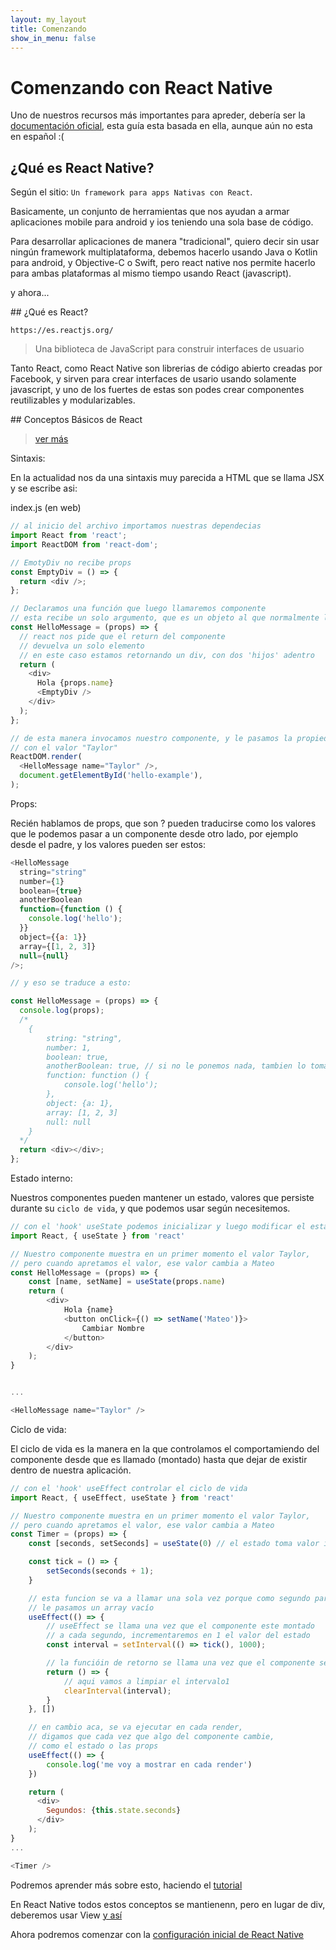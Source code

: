 ```yaml
---
layout: my_layout
title: Comenzando
show_in_menu: false
---
```

# Comenzando con React Native

Uno de nuestros recursos más importantes para apreder, debería ser la [documentación oficial](https://reactnative.dev/docs/getting-started), esta guía esta basada en ella, aunque aún no esta en español :(

## ¿Qué es React Native?

Según el sitio: `Un framework para apps Nativas con React`.

Basicamente, un conjunto de herramientas que nos ayudan a armar aplicaciones mobile para android y ios teniendo una sola base de código.

Para desarrollar aplicaciones de manera "tradicional", quiero decir sin usar ningún framework multiplataforma, debemos hacerlo usando Java o Kotlin para android, y Objective-C o Swift, pero react native nos permite hacerlo para ambas plataformas al mismo tiempo usando React (javascript).

y ahora...

## ¿Qué es React?

`https://es.reactjs.org/`

> Una biblioteca de JavaScript para construir interfaces de usuario

Tanto React, como React Native son librerias de código abierto creadas por Facebook, y sirven para crear interfaces de usario usando solamente javascript, y uno de los fuertes de estas son podes crear componentes reutilizables y modularizables.

## Conceptos Básicos de React

> [ver más](https://reactnative.dev/docs/intro-react)

Sintaxis:

En la actualidad nos da una sintaxis muy parecida a HTML que se llama JSX y se escribe asi:

index.js (en web)

```js
// al inicio del archivo importamos nuestras dependecias
import React from 'react';
import ReactDOM from 'react-dom';

// EmotyDiv no recibe props
const EmptyDiv = () => {
  return <div />;
};

// Declaramos una función que luego llamaremos componente
// esta recibe un solo argumento, que es un objeto al que normalmente le diremos props
const HelloMessage = (props) => {
  // react nos pide que el return del componente
  // devuelva un solo elemento
  // en este caso estamos retornando un div, con dos 'hijos' adentro
  return (
    <div>
      Hola {props.name}
      <EmptyDiv />
    </div>
  );
};

// de esta manera invocamos nuestro componente, y le pasamos la propiedad name,
// con el valor "Taylor"
ReactDOM.render(
  <HelloMessage name="Taylor" />,
  document.getElementById('hello-example'),
);
```

Props:

Recién hablamos de props, que son ? pueden traducirse como los valores que le podemos pasar a un componente desde otro lado, por ejemplo desde el padre, y los valores pueden ser estos:

```js
<HelloMessage
  string="string"
  number={1}
  boolean={true}
  anotherBoolean
  function={function () {
    console.log('hello');
  }}
  object={{a: 1}}
  array={[1, 2, 3]}
  null={null}
/>;

// y eso se traduce a esto:

const HelloMessage = (props) => {
  console.log(props);
  /*
    {
        string: "string",
        number: 1,
        boolean: true,
        anotherBoolean: true, // si no le ponemos nada, tambien lo toma como true
        function: function () {
            console.log('hello');
        },
        object: {a: 1},
        array: [1, 2, 3]
        null: null
    }
  */
  return <div></div>;
};
```

Estado interno:

Nuestros componentes pueden mantener un estado, valores que persiste durante su `ciclo de vida`, y que podemos usar según necesitemos.

```js
// con el 'hook' useState podemos inicializar y luego modificar el estado
import React, { useState } from 'react'

// Nuestro componente muestra en un primer momento el valor Taylor,
// pero cuando apretamos el valor, ese valor cambia a Mateo
const HelloMessage = (props) => {
    const [name, setName] = useState(props.name)
    return (
        <div>
            Hola {name}
            <button onClick={() => setName('Mateo')}>
                Cambiar Nombre
            </button>
        </div>
    );
}


...

<HelloMessage name="Taylor" />
```

Ciclo de vida:

El ciclo de vida es la manera en la que controlamos el comportamiendo del componente desde que es llamado (montado) hasta que dejar de existir dentro de nuestra aplicación.

```js
// con el 'hook' useEffect controlar el ciclo de vida
import React, { useEffect, useState } from 'react'

// Nuestro componente muestra en un primer momento el valor Taylor,
// pero cuando apretamos el valor, ese valor cambia a Mateo
const Timer = (props) => {
    const [seconds, setSeconds] = useState(0) // el estado toma valor inicial 0

    const tick = () => {
        setSeconds(seconds + 1);
    }

    // esta funcion se va a llamar una sola vez porque como segundo paramentro
    // le pasamos un array vacío
    useEffect(() => {
        // useEffect se llama una vez que el componente este montado
        // a cada segundo, incrementaremos en 1 el valor del estado
        const interval = setInterval(() => tick(), 1000);

        // la funcióin de retorno se llama una vez que el componente se desmonte
        return () => {
            // aqui vamos a limpiar el intervalo1
            clearInterval(interval);
        }
    }, [])

    // en cambio aca, se va ejecutar en cada render,
    // digamos que cada vez que algo del componente cambie,
    // como el estado o las props
    useEffect(() => {
        console.log('me voy a mostrar en cada render')
    })

    return (
      <div>
        Segundos: {this.state.seconds}
      </div>
    );
}
...

<Timer />
```

Podremos aprender más sobre esto, haciendo el [tutorial](https://es.reactjs.org/tutorial/tutorial.html)

En React Native todos estos conceptos se mantienenn, pero en lugar de div, deberemos usar View [y así](https://reactnative.dev/docs/intro-react-native-components#core-components)

Ahora podremos comenzar con la [configuración inicial de React Native](./Setup.html)
